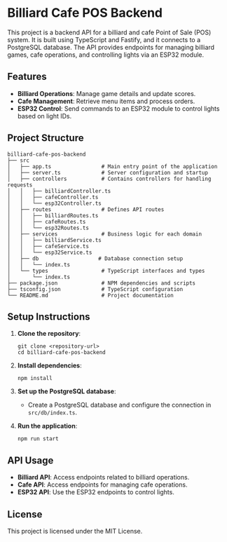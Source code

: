# Billiard Cafe POS Backend

This project is a backend API for a billiard and cafe Point of Sale (POS) system. It is built using TypeScript and Fastify, and it connects to a PostgreSQL database. The API provides endpoints for managing billiard games, cafe operations, and controlling lights via an ESP32 module.

## Features

- **Billiard Operations**: Manage game details and update scores.
- **Cafe Management**: Retrieve menu items and process orders.
- **ESP32 Control**: Send commands to an ESP32 module to control lights based on light IDs.

## Project Structure

```
billiard-cafe-pos-backend
├── src
│   ├── app.ts                # Main entry point of the application
│   ├── server.ts             # Server configuration and startup
│   ├── controllers           # Contains controllers for handling requests
│   │   ├── billiardController.ts
│   │   ├── cafeController.ts
│   │   └── esp32Controller.ts
│   ├── routes                # Defines API routes
│   │   ├── billiardRoutes.ts
│   │   ├── cafeRoutes.ts
│   │   └── esp32Routes.ts
│   ├── services              # Business logic for each domain
│   │   ├── billiardService.ts
│   │   ├── cafeService.ts
│   │   └── esp32Service.ts
│   ├── db                   # Database connection setup
│   │   └── index.ts
│   └── types                 # TypeScript interfaces and types
│       └── index.ts
├── package.json              # NPM dependencies and scripts
├── tsconfig.json             # TypeScript configuration
└── README.md                 # Project documentation
```

## Setup Instructions

1. **Clone the repository**:
   ```
   git clone <repository-url>
   cd billiard-cafe-pos-backend
   ```

2. **Install dependencies**:
   ```
   npm install
   ```

3. **Set up the PostgreSQL database**:
   - Create a PostgreSQL database and configure the connection in `src/db/index.ts`.

4. **Run the application**:
   ```
   npm run start
   ```

## API Usage

- **Billiard API**: Access endpoints related to billiard operations.
- **Cafe API**: Access endpoints for managing cafe operations.
- **ESP32 API**: Use the ESP32 endpoints to control lights.

## License

This project is licensed under the MIT License.